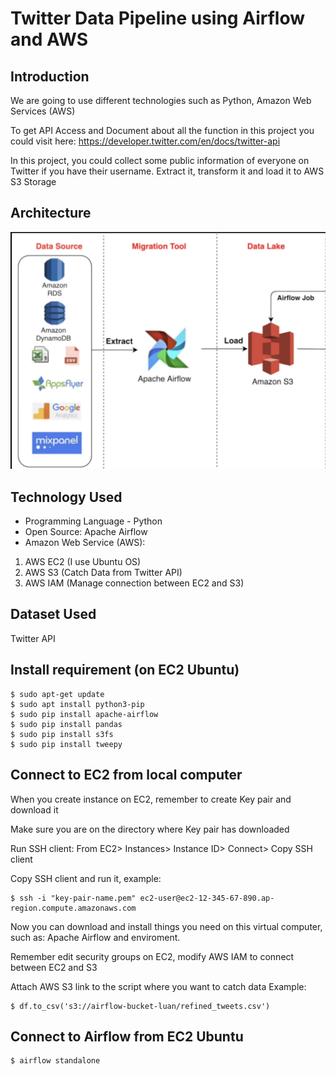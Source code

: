 # Twitter Data Pipeline using Airflow and AWS

## Introduction 

We are going to use different technologies such as Python, Amazon Web Services (AWS)

To get API Access and Document about all the function in this project you could visit here:
https://developer.twitter.com/en/docs/twitter-api

In this project, you could collect some public information of everyone on Twitter if you have their username. Extract it, transform it and load it to AWS S3 Storage

## Architecture 
<img src="Architecture.png">

## Technology Used
- Programming Language - Python
- Open Source: Apache Airflow
- Amazon Web Service (AWS):

1. AWS EC2 (I use Ubuntu OS)
2. AWS S3 (Catch Data from Twitter API)
3. AWS IAM (Manage connection between EC2 and S3)


## Dataset Used
Twitter API

## Install requirement (on EC2 Ubuntu)
```
$ sudo apt-get update
$ sudo apt install python3-pip
$ sudo pip install apache-airflow
$ sudo pip install pandas 
$ sudo pip install s3fs
$ sudo pip install tweepy

```

## Connect to EC2 from local computer
When you create instance on EC2, remember to create Key pair and download it

Make sure you are on the directory where Key pair has downloaded

Run SSH client: 
From EC2> Instances> Instance ID> Connect> Copy SSH client

Copy SSH client and run it, example:
  ```
  $ ssh -i "key-pair-name.pem" ec2-user@ec2-12-345-67-890.ap-region.compute.amazonaws.com
  ```


Now you can download and install things you need on this virtual computer, such as: Apache Airflow and enviroment.

Remember edit security groups on EC2, modify AWS IAM to connect between EC2 and S3

Attach AWS S3 link to the script where you want to catch data
Example:
```
$ df.to_csv('s3://airflow-bucket-luan/refined_tweets.csv')  

```

## Connect to Airflow from EC2 Ubuntu

```
$ airflow standalone

```




